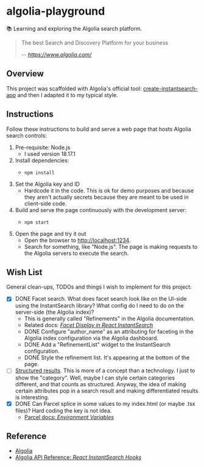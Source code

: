 # algolia-playground

📚 Learning and exploring the Algolia search platform.

> The best Search and Discovery Platform for your business
>
> -- <cite>https://www.algolia.com/</cite>


## Overview

This project was scaffolded with Algolia's official tool: [create-instantsearch-app](https://github.com/algolia/create-instantsearch-app)
and then I adapted it to my typical style.


## Instructions

Follow these instructions to build and serve a web page that hosts Algolia search controls:

1. Pre-requisite: Node.js
   * I used version 18.17.1
2. Install dependencies:
   * ```shell
     npm install
     ```
3. Set the Algolia key and ID
   * Hardcode it in the code. This is ok for demo purposes and because they aren't actually secrets because they are
     meant to be used in client-side code.
4. Build and serve the page continuously with the development server:
   * ```shell
     npm start
     ```
5. Open the page and try it out
   * Open the browser to <http://localhost:1234>.
   * Search for something, like "Node.js". The page is making requests to the Algolia servers to execute the search. 


## Wish List

General clean-ups, TODOs and things I wish to implement for this project:

* [x] DONE Facet search. What does facet search look like on the UI-side using the InstantSearch library? What config do I
  need to do on the server-side (the Algolia index)?
  * This is generally called "Refinements" in the Algolia documentation.
  * Related docs: [*Facet Display in React InstantSearch*](https://www.algolia.com/doc/guides/building-search-ui/ui-and-ux-patterns/facet-display/react/)
  * DONE Configure "author_name" as an attributing for faceting in the Algolia index configuration via the Algolia dashboard.
  * DONE Add a "RefinementList" widget to the InstantSearch configuration.
  * DONE Style the refinement list. It's appearing at the bottom of the page.
* [ ] [Structured results](https://www.algolia.com/doc/guides/building-search-ui/ui-and-ux-patterns/structured-results/react/).
  This is more of a concept than a technology. I just to show the "category". Well, maybe I can style
  certain categories different, and that counts as structured. Anyway, the idea of making certain attributes pop in a
  search result and making differentiated results is interesting.
* [x] DONE Can Parcel splice in some values to my index.html (or maybe .tsx files)? Hard coding the key is not idea.
  * [Parcel docs: *Environment Variables*](https://en.parceljs.org/env.html)


## Reference

* [Algolia](https://www.algolia.com/)
* [Algolia API Reference: *React InstantSearch Hooks*](https://www.algolia.com/doc/api-reference/widgets/react-hooks)
